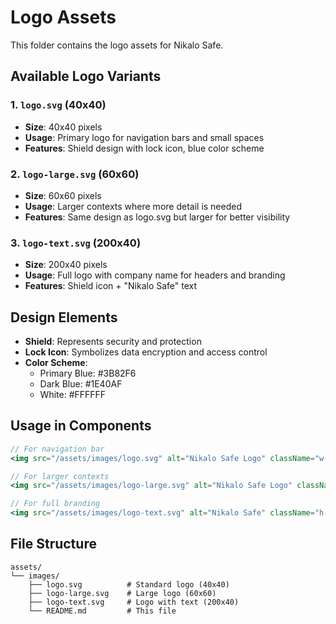 # Logo Assets

This folder contains the logo assets for Nikalo Safe.

## Available Logo Variants

### 1. `logo.svg` (40x40)
- **Size**: 40x40 pixels
- **Usage**: Primary logo for navigation bars and small spaces
- **Features**: Shield design with lock icon, blue color scheme

### 2. `logo-large.svg` (60x60)
- **Size**: 60x60 pixels
- **Usage**: Larger contexts where more detail is needed
- **Features**: Same design as logo.svg but larger for better visibility

### 3. `logo-text.svg` (200x40)
- **Size**: 200x40 pixels
- **Usage**: Full logo with company name for headers and branding
- **Features**: Shield icon + "Nikalo Safe" text

## Design Elements

- **Shield**: Represents security and protection
- **Lock Icon**: Symbolizes data encryption and access control
- **Color Scheme**: 
  - Primary Blue: #3B82F6
  - Dark Blue: #1E40AF
  - White: #FFFFFF

## Usage in Components

```jsx
// For navigation bar
<img src="/assets/images/logo.svg" alt="Nikalo Safe Logo" className="w-8 h-8" />

// For larger contexts
<img src="/assets/images/logo-large.svg" alt="Nikalo Safe Logo" className="w-12 h-12" />

// For full branding
<img src="/assets/images/logo-text.svg" alt="Nikalo Safe" className="h-8" />
```

## File Structure

```
assets/
└── images/
    ├── logo.svg          # Standard logo (40x40)
    ├── logo-large.svg    # Large logo (60x60)
    ├── logo-text.svg     # Logo with text (200x40)
    └── README.md         # This file
``` 